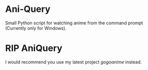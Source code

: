# Ani-Query
Small Python script for watching anime from the command prompt (Currently only for Windows).

# RIP AniQuery
I would recommend you use my latest project *gogoanime* instead.
